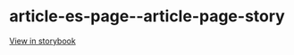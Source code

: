 # article-es-page--article-page-story

[View in storybook](https://raw.githack.com/Independent-Digital-News-and-Media-Ltd/indy-pwamp-sb/PR-1663-sb/index.html?path=/story/article-es-page--article-page-story)